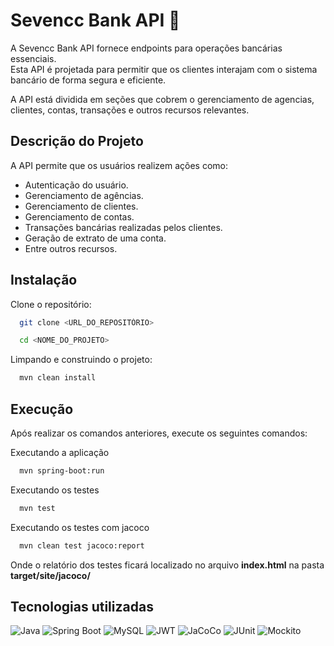 
# Sevencc Bank API 🏦

A Sevencc Bank API fornece endpoints para operações bancárias essenciais. <br>
Esta API é projetada para permitir que os clientes interajam com o sistema bancário de forma segura e eficiente. 

A API está dividida em seções que cobrem o gerenciamento de agencias, clientes, contas, transações e outros recursos relevantes.

## Descrição do Projeto

A API permite que os usuários realizem ações como:

- Autenticação do usuário.
- Gerenciamento de agências.
- Gerenciamento de clientes.
- Gerenciamento de contas.
- Transações bancárias realizadas pelos clientes.
- Geração de extrato de uma conta.
- Entre outros recursos.

## Instalação

Clone o repositório:


```bash
  git clone <URL_DO_REPOSITÓRIO>
```

```bash
  cd <NOME_DO_PROJETO>
```

Limpando e construindo o projeto:

```bash
  mvn clean install
```

## Execução

Após realizar os comandos anteriores, execute os seguintes comandos:

Executando a aplicação

```bash
  mvn spring-boot:run
```

Executando os testes

```bash
  mvn test
```

Executando os testes com jacoco

```bash
  mvn clean test jacoco:report
```

Onde o relatório dos testes ficará localizado no arquivo **index.html** na pasta **target/site/jacoco/**

## Tecnologias utilizadas

![Java](https://img.shields.io/badge/Java-007396?style=for-the-badge&logo=java&logoColor=white)
![Spring Boot](https://img.shields.io/badge/Spring_Boot-6DB33F?style=for-the-badge&logo=spring-boot&logoColor=white)
![MySQL](https://img.shields.io/badge/MySQL-4479A1?style=for-the-badge&logo=mysql&logoColor=white)
![JWT](https://img.shields.io/badge/JWT-000000?style=for-the-badge&logo=jsonwebtokens&logoColor=white)
![JaCoCo](https://img.shields.io/badge/JaCoCo-FF6347?style=for-the-badge&logo=java&logoColor=white)
![JUnit](https://img.shields.io/badge/JUnit-25A162?style=for-the-badge&logo=junit5&logoColor=white)
![Mockito](https://img.shields.io/badge/Mockito-FF9900?style=for-the-badge&logo=mockito&logoColor=white)
